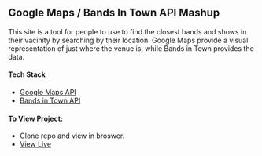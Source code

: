 ## Google Maps / Bands In Town API Mashup

This site is a tool for people to use to find the closest bands and shows in their vacinity by searching by their location. Google Maps provide a visual representation of just where the venue is, while Bands in Town provides the data.

#### Tech Stack
* [Google Maps API](https://developers.google.com/maps/?hl=en)
* [Bands in Town API](https://www.bandsintown.com/api/overview)

#### To View Project:
* Clone repo and view in broswer.
* [View Live](http://paigeinteractive.com/maps/index.html)